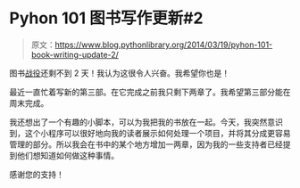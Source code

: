 # Pyhon 101 图书写作更新#2

> 原文：<https://www.blog.pythonlibrary.org/2014/03/19/pyhon-101-book-writing-update-2/>

图书[战役](http://kck.st/1kX98BB)还剩不到 2 天！我认为这很令人兴奋。我希望你也是！

最近一直忙着写新的第三部。在它完成之前我只剩下两章了。我希望第三部分能在周末完成。

我还想出了一个有趣的小脚本，可以为我把我的书放在一起。今天，我突然意识到，这个小程序可以很好地向我的读者展示如何处理一个项目，并将其分成更容易管理的部分。所以我会在书中的某个地方增加一两章，因为我的一些支持者已经提到他们想知道如何做这种事情。

感谢您的支持！